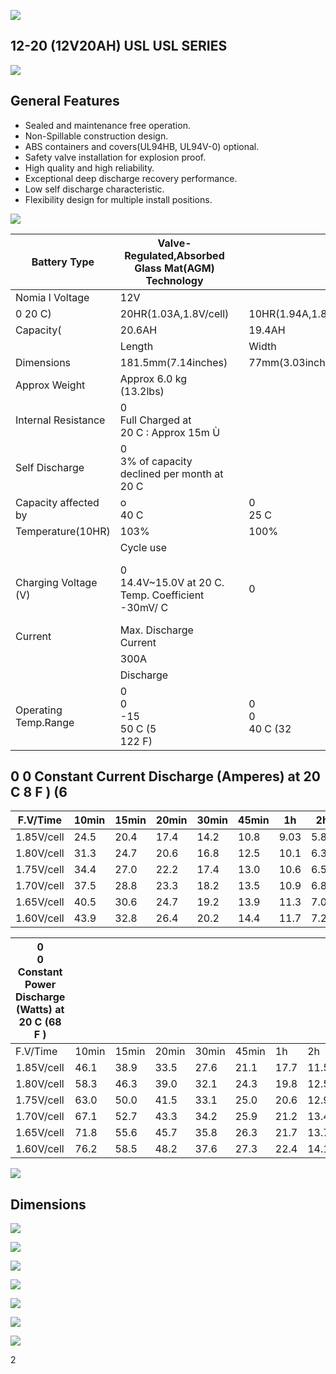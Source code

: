![](_page_0_Picture_0.jpeg)

## 12-20 (12V20AH) USL **USL SERIES**

![](_page_0_Picture_2.jpeg)

## **General Features**

- Sealed and maintenance free operation.
- Non-Spillable construction design.
- ABS containers and covers(UL94HB, UL94V-0) optional.
- Safety valve installation for explosion proof.
- High quality and high reliability.
- Exceptional deep discharge recovery performance.
- Low self discharge characteristic.
- Flexibility design for multiple install positions.

![](_page_0_Picture_12.jpeg)

| Battery Type         | Valve-Regulated,Absorbed Glass Mat(AGM) Technology   |  |                    |                                                            |                                    |                     |  |  |  |  |
|----------------------|------------------------------------------------------|--|--------------------|------------------------------------------------------------|------------------------------------|---------------------|--|--|--|--|
| Nomia l Voltage      | 12V                                                  |  |                    |                                                            |                                    |                     |  |  |  |  |
| 0 20 C)              | 20HR(1.03A,1.8V/cell)                                |  | 10HR(1.94A,1.80V)  | 5HR(3.33A,1.75V)                                           |                                    | 1HR(11.7A,1.60V)    |  |  |  |  |
| Capacity(            | 20.6AH                                               |  | 19.4AH             | 16.6AH                                                     |                                    | 11.7AH              |  |  |  |  |
|                      | Length                                               |  | Width              | Height                                                     |                                    | Total Height        |  |  |  |  |
| Dimensions           | 181.5mm(7.14inches)                                  |  | 77mm(3.03inches)   | 167.5mm(6.59inches)                                        |                                    | 167.5mm(6.59inches) |  |  |  |  |
| Approx Weight        | Approx 6.0 kg (13.2lbs)                              |  |                    |                                                            |                                    |                     |  |  |  |  |
| Internal Resistance  | 0<br>Full Charged at<br>20 C : Approx 15m Ù          |  |                    |                                                            |                                    |                     |  |  |  |  |
| Self Discharge       | 0<br>3% of capacity declined per month at<br>20 C    |  |                    |                                                            |                                    |                     |  |  |  |  |
| Capacity affected by | o<br>40 C                                            |  | 0<br>25 C          | 0<br>0 C                                                   |                                    | 0<br>-15 C          |  |  |  |  |
| Temperature(10HR)    | 103%                                                 |  | 100%               | 86%                                                        |                                    | 65%                 |  |  |  |  |
|                      | Cycle use                                            |  |                    | Float use                                                  |                                    |                     |  |  |  |  |
| Charging Voltage (V) | 0<br>14.4V~15.0V at 20 C. Temp. Coefficient -30mV/ C |  | 0                  | 0<br>0<br>13.5V~13.8V at 20 C.Temp. Coefficient (-20mV/ C) |                                    |                     |  |  |  |  |
| Current              | Max. Discharge Current                               |  |                    | Initial Charging Current                                   |                                    |                     |  |  |  |  |
|                      | 300A                                                 |  |                    | Less than 6.0A                                             |                                    |                     |  |  |  |  |
|                      | Discharge                                            |  |                    | Charging                                                   | Storage                            |                     |  |  |  |  |
| Operating Temp.Range | 0<br>0<br>-15<br>50 C (5<br>122 F)                   |  | 0<br>0<br>40 C (32 | 0<br>104 F)                                                | 0<br>0<br>-15<br>40 C (5<br>104 F) |                     |  |  |  |  |

## **0 0 Constant Current Discharge (Amperes) at 20 C 8 F ) (6**

| F.V/Time   | 10min | 15min | 20min | 30min | 45min | 1h   | 2h   | 3h   | 4h   | 5h   | 6h   | 8h   | 10h  | 20h  |
|------------|-------|-------|-------|-------|-------|------|------|------|------|------|------|------|------|------|
| 1.85V/cell | 24.5  | 20.4  | 17.4  | 14.2  | 10.8  | 9.03 | 5.82 | 4.61 | 3.74 | 3.02 | 2.68 | 2.14 | 1.83 | 1.02 |
| 1.80V/cell | 31.3  | 24.7  | 20.6  | 16.8  | 12.5  | 10.1 | 6.36 | 4.97 | 3.99 | 3.24 | 2.88 | 2.28 | 1.94 | 1.03 |
| 1.75V/cell | 34.4  | 27.0  | 22.2  | 17.4  | 13.0  | 10.6 | 6.59 | 5.06 | 4.09 | 3.33 | 2.95 | 2.31 | 1.96 | 1.04 |
| 1.70V/cell | 37.5  | 28.8  | 23.3  | 18.2  | 13.5  | 10.9 | 6.85 | 5.20 | 4.19 | 3.41 | 3.01 | 2.35 | 1.98 | 1.06 |
| 1.65V/cell | 40.5  | 30.6  | 24.7  | 19.2  | 13.9  | 11.3 | 7.04 | 5.42 | 4.33 | 3.51 | 3.08 | 2.38 | 2.02 | 1.07 |
| 1.60V/cell | 43.9  | 32.8  | 26.4  | 20.2  | 14.4  | 11.7 | 7.28 | 5.58 | 4.47 | 3.63 | 3.15 | 2.41 | 2.04 | 1.08 |

| 0<br>0<br>Constant Power Discharge (Watts) at 20 C (68 F ) |       |       |       |       |       |      |      |      |      |      |      |      |      |      |
|------------------------------------------------------------|-------|-------|-------|-------|-------|------|------|------|------|------|------|------|------|------|
| F.V/Time                                                   | 10min | 15min | 20min | 30min | 45min | 1h   | 2h   | 3h   | 4h   | 5h   | 6h   | 8h   | 10h  | 20h  |
| 1.85V/cell                                                 | 46.1  | 38.9  | 33.5  | 27.6  | 21.1  | 17.7 | 11.5 | 9.16 | 7.44 | 6.03 | 5.36 | 4.31 | 3.69 | 2.05 |
| 1.80V/cell                                                 | 58.3  | 46.3  | 39.0  | 32.1  | 24.3  | 19.8 | 12.5 | 9.80 | 7.90 | 6.45 | 5.73 | 4.56 | 3.90 | 2.07 |
| 1.75V/cell                                                 | 63.0  | 50.0  | 41.5  | 33.1  | 25.0  | 20.6 | 12.9 | 9.94 | 8.07 | 6.59 | 5.87 | 4.63 | 3.94 | 2.09 |
| 1.70V/cell                                                 | 67.1  | 52.7  | 43.3  | 34.2  | 25.9  | 21.2 | 13.4 | 10.2 | 8.25 | 6.75 | 5.98 | 4.69 | 3.97 | 2.12 |
| 1.65V/cell                                                 | 71.8  | 55.6  | 45.7  | 35.8  | 26.3  | 21.7 | 13.7 | 10.6 | 8.50 | 6.91 | 6.09 | 4.75 | 4.05 | 2.15 |
| 1.60V/cell                                                 | 76.2  | 58.5  | 48.2  | 37.6  | 27.3  | 22.4 | 14.1 | 10.9 | 8.74 | 7.12 | 6.21 | 4.79 | 4.08 | 2.16 |

![](_page_0_Picture_17.jpeg)

## **Dimensions**

![](_page_1_Figure_1.jpeg)

![](_page_1_Figure_2.jpeg)

![](_page_1_Figure_3.jpeg)

![](_page_1_Figure_4.jpeg)

![](_page_1_Figure_5.jpeg)

![](_page_1_Figure_6.jpeg)

![](_page_1_Figure_7.jpeg)

2